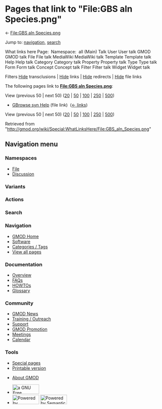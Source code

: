 <div id="mw-page-base" class="noprint">

</div>

<div id="mw-head-base" class="noprint">

</div>

<div id="content" class="mw-body" role="main">

<span id="top"></span>

<div id="mw-js-message" style="display:none;">

</div>



# <span dir="auto">Pages that link to "File:GBS aln Species.png"</span>

<div id="bodyContent">

<div id="contentSub">

← [File:GBS aln
Species.png](/wiki/File:GBS_aln_Species.png "File:GBS aln Species.png")

</div>

<div id="jump-to-nav" class="mw-jump">

Jump to: [navigation](#mw-navigation), [search](#p-search)

</div>

<div id="mw-content-text">

What links here Page:  Namespace:  all (Main) Talk User User talk GMOD
GMOD talk File File talk MediaWiki MediaWiki talk Template Template talk
Help Help talk Category Category talk Property Property talk Type Type
talk Form Form talk Concept Concept talk Filter Filter talk Widget
Widget talk

Filters
[Hide](/mediawiki/index.php?title=Special:WhatLinksHere/File:GBS_aln_Species.png&hidetrans=1 "Special:WhatLinksHere/File:GBS aln Species.png")
transclusions \|
[Hide](/mediawiki/index.php?title=Special:WhatLinksHere/File:GBS_aln_Species.png&hidelinks=1 "Special:WhatLinksHere/File:GBS aln Species.png")
links \|
[Hide](/mediawiki/index.php?title=Special:WhatLinksHere/File:GBS_aln_Species.png&hideredirs=1 "Special:WhatLinksHere/File:GBS aln Species.png")
redirects \|
[Hide](/mediawiki/index.php?title=Special:WhatLinksHere/File:GBS_aln_Species.png&hideimages=1 "Special:WhatLinksHere/File:GBS aln Species.png")
file links

The following pages link to **[File:GBS aln
Species.png](/wiki/File:GBS_aln_Species.png "File:GBS aln Species.png")**:

View (previous 50 \| next 50)
([20](/mediawiki/index.php?title=Special:WhatLinksHere/File:GBS_aln_Species.png&limit=20 "Special:WhatLinksHere/File:GBS aln Species.png")
\|
[50](/mediawiki/index.php?title=Special:WhatLinksHere/File:GBS_aln_Species.png&limit=50 "Special:WhatLinksHere/File:GBS aln Species.png")
\|
[100](/mediawiki/index.php?title=Special:WhatLinksHere/File:GBS_aln_Species.png&limit=100 "Special:WhatLinksHere/File:GBS aln Species.png")
\|
[250](/mediawiki/index.php?title=Special:WhatLinksHere/File:GBS_aln_Species.png&limit=250 "Special:WhatLinksHere/File:GBS aln Species.png")
\|
[500](/mediawiki/index.php?title=Special:WhatLinksHere/File:GBS_aln_Species.png&limit=500 "Special:WhatLinksHere/File:GBS aln Species.png"))

- [GBrowse syn Help](/wiki/GBrowse_syn_Help "GBrowse syn Help") (file
  link) ‎ <span class="mw-whatlinkshere-tools">([←
  links](/mediawiki/index.php?title=Special:WhatLinksHere&target=GBrowse+syn+Help "Special:WhatLinksHere"))</span>

View (previous 50 \| next 50)
([20](/mediawiki/index.php?title=Special:WhatLinksHere/File:GBS_aln_Species.png&limit=20 "Special:WhatLinksHere/File:GBS aln Species.png")
\|
[50](/mediawiki/index.php?title=Special:WhatLinksHere/File:GBS_aln_Species.png&limit=50 "Special:WhatLinksHere/File:GBS aln Species.png")
\|
[100](/mediawiki/index.php?title=Special:WhatLinksHere/File:GBS_aln_Species.png&limit=100 "Special:WhatLinksHere/File:GBS aln Species.png")
\|
[250](/mediawiki/index.php?title=Special:WhatLinksHere/File:GBS_aln_Species.png&limit=250 "Special:WhatLinksHere/File:GBS aln Species.png")
\|
[500](/mediawiki/index.php?title=Special:WhatLinksHere/File:GBS_aln_Species.png&limit=500 "Special:WhatLinksHere/File:GBS aln Species.png"))

</div>

<div class="printfooter">

Retrieved from
"<http://gmod.org/wiki/Special:WhatLinksHere/File:GBS_aln_Species.png>"

</div>

<div id="catlinks" class="catlinks catlinks-allhidden">

</div>

<div class="visualClear">

</div>

</div>

</div>

<div id="mw-navigation">

## Navigation menu

<div id="mw-head">



<div id="left-navigation">

<div id="p-namespaces" class="vectorTabs" role="navigation"
aria-labelledby="p-namespaces-label">

### Namespaces

- <span id="ca-nstab-image"><a href="/wiki/File:GBS_aln_Species.png" accesskey="c"
  title="View the file page [c]">File</a></span>
- <span id="ca-talk"><a
  href="/mediawiki/index.php?title=File_talk:GBS_aln_Species.png&amp;action=edit&amp;redlink=1"
  accesskey="t"
  title="Discussion about the content page [t]">Discussion</a></span>

</div>

<div id="p-variants" class="vectorMenu emptyPortlet" role="navigation"
aria-labelledby="p-variants-label">

### 

### Variants[](#)

<div class="menu">

</div>

</div>

</div>

<div id="right-navigation">



<div id="p-cactions" class="vectorMenu emptyPortlet" role="navigation"
aria-labelledby="p-cactions-label">

### Actions[](#)

<div class="menu">

</div>

</div>

<div id="p-search" role="search">

### Search

<div id="simpleSearch">

</div>

</div>

</div>

</div>

<div id="mw-panel">

<div id="p-logo" role="banner">

<a href="/wiki/Main_Page"
style="background-image: url(http://gmod.org/images/GMOD-cogs.png);"
title="Visit the main page"></a>

</div>

<div id="p-Navigation" class="portal" role="navigation"
aria-labelledby="p-Navigation-label">

### Navigation

<div class="body">

- <span id="n-GMOD-Home">[GMOD Home](/wiki/Main_Page)</span>
- <span id="n-Software">[Software](/wiki/GMOD_Components)</span>
- <span id="n-Categories-.2F-Tags">[Categories /
  Tags](/wiki/Categories)</span>
- <span id="n-View-all-pages">[View all
  pages](/wiki/Special:AllPages)</span>

</div>

</div>

<div id="p-Documentation" class="portal" role="navigation"
aria-labelledby="p-Documentation-label">

### Documentation

<div class="body">

- <span id="n-Overview">[Overview](/wiki/Overview)</span>
- <span id="n-FAQs">[FAQs](/wiki/Category:FAQ)</span>
- <span id="n-HOWTOs">[HOWTOs](/wiki/Category:HOWTO)</span>
- <span id="n-Glossary">[Glossary](/wiki/Glossary)</span>

</div>

</div>

<div id="p-Community" class="portal" role="navigation"
aria-labelledby="p-Community-label">

### Community

<div class="body">

- <span id="n-GMOD-News">[GMOD News](/wiki/GMOD_News)</span>
- <span id="n-Training-.2F-Outreach">[Training /
  Outreach](/wiki/Training_and_Outreach)</span>
- <span id="n-Support">[Support](/wiki/Support)</span>
- <span id="n-GMOD-Promotion">[GMOD
  Promotion](/wiki/GMOD_Promotion)</span>
- <span id="n-Meetings">[Meetings](/wiki/Meetings)</span>
- <span id="n-Calendar">[Calendar](/wiki/Calendar)</span>

</div>

</div>

<div id="p-tb" class="portal" role="navigation"
aria-labelledby="p-tb-label">

### Tools

<div class="body">

- <span id="t-specialpages"><a href="/wiki/Special:SpecialPages" accesskey="q"
  title="A list of all special pages [q]">Special pages</a></span>
- <span id="t-print"><a
  href="/mediawiki/index.php?title=Special:WhatLinksHere/File:GBS_aln_Species.png&amp;printable=yes"
  rel="alternate" accesskey="p"
  title="Printable version of this page [p]">Printable version</a></span>

</div>

</div>

</div>

</div>

<div id="footer" role="contentinfo">

- <span id="footer-places-about">[About
  GMOD](/wiki/GMOD:About "GMOD:About")</span>

<!-- -->

- <span id="footer-copyrightico">[<img src="http://www.gnu.org/graphics/gfdl-logo-small.png" width="88"
  height="31" alt="a GNU Free Documentation License" />](http://www.gnu.org/licenses/fdl-1.3.html)</span>
- <span id="footer-poweredbyico">[<img src="/mediawiki/skins/common/images/poweredby_mediawiki_88x31.png"
  width="88" height="31" alt="Powered by MediaWiki" />](//www.mediawiki.org/)
  [<img
  src="/mediawiki/extensions/SemanticMediaWiki/includes/../resources/images/smw_button.png"
  width="88" height="31" alt="Powered by Semantic MediaWiki" />](https://www.semantic-mediawiki.org/wiki/Semantic_MediaWiki)</span>

<div style="clear:both">

</div>

</div>
